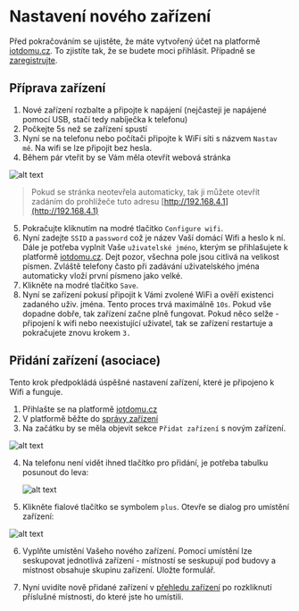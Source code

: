# Nastavení nového zařízení

Před pokračováním se ujistěte, že máte vytvořený účet na platformě [iotdomu.cz](https://iotdomu.cz). To zjistíte tak, že se budete moci přihlásit. Případně se [zaregistrujte](https://iotdomu.cz/registerUser).

## Příprava zařízení

1. Nové zařízení rozbalte a připojte k napájení (nejčasteji je napájené pomocí USB, stačí tedy nabíječka k telefonu)
2. Počkejte 5s než se zařízení spustí
3. Nyní se na telefonu nebo počítači připojte k WiFi síti s názvem `Nastav mě`. Na wifi se lze připojit bez hesla.
4. Během pár vteřit by se Vám měla otevřít webová stránka

![alt text](../_media/guides/new_device/wifiManager.png ':size=250')

> Pokud se stránka neotevřela automaticky, tak ji můžete otevřít zadáním do prohlížeče tuto adresu [http://192.168.4.1](http://192.168.4.1)

5. Pokračujte kliknutím na modré tlačitko `Configure wifi`.
6. Nyní zadejte `SSID` a `password` což je název Vaší domácí Wifi a heslo k ní. Dále je potřeba vyplnit Vaše `uživatelské jméno`, kterým se přihlašujete k platformě [iotdomu.cz](https://iotdomu.cz). Dejt pozor, všechna pole jsou citlivá na velikost písmen. Zvláště telefony často při zadávání uživatelského jména automaticky vloží první písmeno jako velké.
7. Klikněte na modré tlačítko `Save`.
8. Nyní se zařízení pokusí připojit k Vámi zvolené WiFi a ověří existenci zadaného uživ. jména. Tento proces trvá maximálně `10s`. Pokud vše dopadne dobře, tak zařízení začne plně fungovat. Pokud něco selže - připojení k wifi nebo neexistující uživatel, tak se zařízení restartuje a pokračujete znovu krokem `3.`

## Přidání zařízení (asociace)

Tento krok předpokládá úspěšné nastavení zařízení, které je připojeno k Wifi a funguje.

1. Přihlašte se na platformě [iotdomu.cz](https://iotdomu.cz)
2. V platformě běžte do [správy zařízení](https://iotdomu.cz/deviceManagement)
3. Na začátku by se měla objevit sekce `Přidat zařízení` s novým zařízení.

![alt text](../_media/guides/new_device/management.png ':size=250')

4. Na telefonu není vidět ihned tlačítko pro přidání, je potřeba tabulku posunout do leva:

    ![alt text](../_media/guides/new_device/managementSwiped.png ':size=250')

5. Klikněte fialové tlačítko se symbolem `plus`. Otevře se dialog pro umístění zařízení:

![alt text](../_media/guides/new_device/managementAddDevice.png ':size=250')

6. Vyplňte umístění Vašeho nového zařízení. Pomocí umístění lze seskupovat jednotlivá zařízení - místností se seskupují pod budovy a místnost obsahuje skupinu zařízení. Uložte formulář.

7. Nyní uvidíte nově přidané zařízení v [přehledu zařízení](https://iotdomu.cz/devices) po rozkliknutí příslušné místnosti, do které jste ho umístili.
